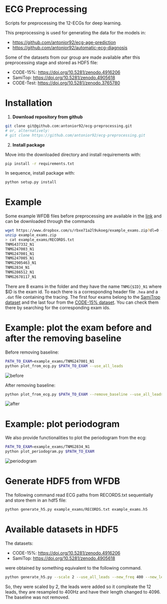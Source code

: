 # ECG Preprocessing

Scripts for preprocessing the 12-ECGs for deep learning.

This preprocessing is used for generating the data for the models in:
- https://github.com/antonior92/ecg-age-prediction
- https://github.com/antonior92/automatic-ecg-diagnosis

Some of the datasets from our group are made available after this preprocessing stage and stored as HDF5 file:
- CODE-15%: https://doi.org/10.5281/zenodo.4916206
- SamiTop: https://doi.org/10.5281/zenodo.4905618
- CODE-Test: https://doi.org/10.5281/zenodo.3765780

# Installation

1) **Download repository from github**

```bash
git clone git@github.com:antonior92/ecg-preprocessing.git
# or, alternatively:
# git clone https://github.com/antonior92/ecg-preprocessing.git
```

2) **Install package**

Move into the downloaded directory and install requirements with:
```bash
pip install -r requirements.txt
```

In sequence, install package with:
```bash
python setup.py install
```

# Example 

Some example WFDB files before preprocessing are available in the [link](https://www.dropbox.com/sh/zmbd3y68vu7xzyv/AAAsnS766BfWhSxwvcOOVGAXa?dl=0)
and can be downloaded through the commands
```sh
wget https://www.dropbox.com/s/rbxe71a2l9ukoeg/example_exams.zip?dl=0 -O example_exams.zip
unzip example_exams.zip
> cat example_exams/RECORDS.txt 
TNMG437332_N1
TNMG247003_N1
TNMG247001_N1
TNMG247005_N1
TNMG2905463_N1
TNMG2834_N1
TNMG286512_N1
TNMG2678117_N1
```
There are 8 exams in the folder and they have the name `TNMG{$ID}_N1` where $ID is the exam id. 
To each there is a corresponding header file `.hea` and a `.dat` file containing the tracing.
The first four exams belong to the [SamiTrop dataset](https://doi.org/10.5281/zenodo.4905618) and the last four from
the [CODE-15% dataset](https://doi.org/10.5281/zenodo.4916206).  You can check them there by searching for the 
corresponding exam ids.

# Example: plot the exam before and after the removing baseline

Before removing baseline:
```sh
PATH_TO_EXAM=example_exams/TNMG247001_N1
python plot_from_ecg.py $PATH_TO_EXAM --use_all_leads
```
![before](./img/before.png)

After  removing baseline:
```sh
python plot_from_ecg.py $PATH_TO_EXAM --remove_baseline --use_all_leads
```
![after](./img/after.png)



# Example: plot periodogram

We also provide functionalities to plot the periodogram from the ecg:
```sh
PATH_TO_EXAM=example_exams/TNMG2834_N1
python plot_periodogram.py $PATH_TO_EXAM
```
![periodogram](./img/periodogram.png)


# Generate HDF5 from WFDB

The following command read ECG paths from RECORDS.txt sequentially and store them in an hdf5 file:
```sh
python generate_h5.py example_exams/RECORDS.txt example_exams.h5
```

# Available datasets in HDF5
The datasets:
- CODE-15%: https://doi.org/10.5281/zenodo.4916206
- SamiTop: https://doi.org/10.5281/zenodo.4905618

were obtained by something equivalent to the following command. 
```sh
python generate_h5.py --scale 2 --use_all_leads --new_freq 400 --new_len 4096 example_exams/RECORDS.txt example_exams.h5
```
So, they were scaled by 2, the leads were added so it compleate the 12 leads, they are resampled 
to 400Hz and have their length changed to 4096.  The baseline was not removed.

